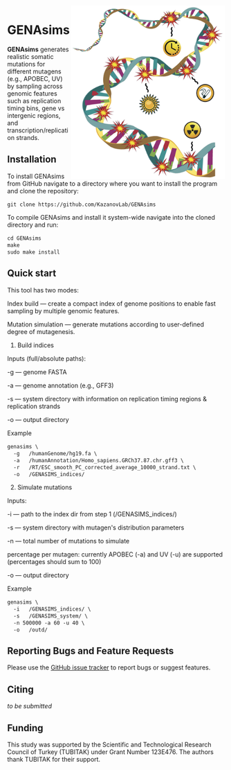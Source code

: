 <img src="docs/genasims_logo.jpg" alt="logo" title="GENAsims logo" height="400" align="right" />

# GENAsims

**GENAsims** generates realistic somatic mutations for different mutagens (e.g., APOBEC, UV) by sampling across genomic features such as replication timing bins, gene vs intergenic regions, and transcription/replication strands. 

## Installation

To install GENAsims from GitHub navigate to a directory where you want to install the program and clone the repository:
```
git clone https://github.com/KazanovLab/GENAsims
```

To compile GENAsims and install it system-wide navigate into the cloned directory and run:
```
cd GENAsims
make
sudo make install
```

## Quick start

This tool has two modes:

Index build — create a compact index of genome positions to enable fast sampling by multiple genomic features.

Mutation simulation — generate mutations according to user-defined degree of mutagenesis.

1) Build indices

Inputs (full/absolute paths):

-g — genome FASTA

-a — genome annotation (e.g., GFF3)

-s — system directory with information on replication timing regions & replication strands

-o — output directory

Example

```
genasims \
  -g   /humanGenome/hg19.fa \
  -a   /humanAnnotation/Homo_sapiens.GRCh37.87.chr.gff3 \
  -r   /RT/ESC_smooth_PC_corrected_average_10000_strand.txt \
  -o   /GENASIMS_indices/
```

2) Simulate mutations

Inputs:

-i — path to the index dir from step 1 (/GENASIMS_indices/)

-s — system directory with mutagen's distribution parameters

-n — total number of mutations to simulate

percentage per mutagen: currently APOBEC (-a) and UV (-u) are supported (percentages should sum to 100)

-o — output directory

Example

```
genasims \
  -i   /GENASIMS_indices/ \
  -s   /GENASIMS_system/ \
  -n 500000 -a 60 -u 40 \
  -o   /outd/
```

## Reporting Bugs and Feature Requests
Please use the [GitHub issue tracker](https://github.com/KazanovLab/GENAsims/issues) to report bugs or suggest features.

## Citing
*to be submitted*

## Funding
This study was supported by the Scientific and Technological Research Council of Turkey (TUBITAK) under Grant Number 123E476. The authors thank TUBITAK for their support. 


